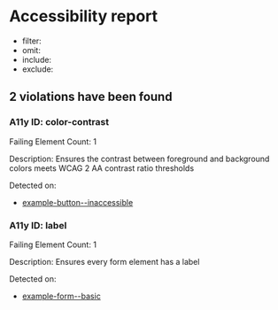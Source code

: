 # Accessibility report
- filter: 
- omit: 
- include: 
- exclude: 

## 2 violations have been found
### A11y ID: color-contrast
Failing Element Count: 1

Description: Ensures the contrast between foreground and background colors meets WCAG 2 AA contrast ratio thresholds

Detected on:
- [example-button--inaccessible](http://localhost:6006/?path=/story/example-button--inaccessible)

### A11y ID: label
Failing Element Count: 1

Description: Ensures every form element has a label

Detected on:
- [example-form--basic](http://localhost:6006/?path=/story/example-form--basic)
